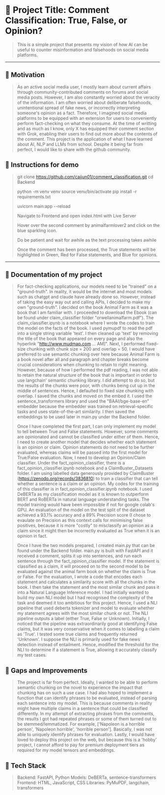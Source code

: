 # 🧠 Project Title: Comment Classification: True, False, or Opinion?

> This is a simple project that presents my vision of how AI can be useful to counter misinformation and falsehoods on social media platforms.

---

## 📌 Motivation

> As an active social media user, I mostly learn about current affairs through community-contributed comments on forums and social media posts. However, I am also constantly worried about the veracity of the information. I am often worried about deliberate falsehoods, unintentional spread of fake news, or incorrectly interpreting someone's opinion as a fact. Therefore, I imagined social media platforms to be equipped with an extension for users to conveniently perform fact-checking on what they consume. At the time of writting and as much as I know, only X has equipped their comment section with Grok, enabling their users to find out more about the contents of the comment. This project is the application of what I have learned about AI, NLP and LLMs from school. Despite it being far from perfect, I would like to share with the github community.


## 📌 Instructions for demo

> git clone https://github.com/caijun01/comment_classification.git
> cd Backend
> 
> python -m venv venv
> source venv/bin/activate
> pip install -r requirements.txt
>
> uvicorn main:app --reload
>
> Navigate to Frontend and open index.html with Live Server
>
> Hover over the second comment by animalfarmlover2 and click on the blue sparkling icon.
>
> Do be patient and wait for awhile as the text processing takes awhile
>
> Once the comment has been processed, the True statements will be highlighted in Green, Red for False statements, and Blue for opinions.

---

## 📌 Documentation of my project
> For fact-checking applications, our models need to be "trained" on a "ground-truth". In reality, it would be the internet and most models such as chatgpt and claude have already done so. However, instead of taking the easy way out and calling APIs, I decided to make my own "ground-truth". I decided on the book Animal Farm as it was a book that I am familiar with. I proceeded to download the Ebook (can be found under claim_classifier folder "orwellanimalfarm.pdf"). The claim_classifier.ipynb is a notebook where I wrote the codes to train the model on the facts of the book. I used pymupdf to read the pdf into a single string variable 'text'. I then cleaned up 'text' by removing the title of the book that appeared on every page and also the hyperlink "http://www.mudmap.com ... AM]". Next, I performed fixed-size chunking with chunk size = 200 and overlap = 50. I would have preferred to use semantic chunking over here because Animal Farm is a book novel after all and paragraph and chapter breaks become crucial considerations when chunking to retain to right meaning. However, because of how I performed the pdf reading, I was not able to retain the natural structure of the book that is important in order to use langchain' semantic chunking library. I did attempt to do so, but the results of the chunks were poor, with chunks being cut up in the middle of sentences. Hence, I defaulted to fixed size chunking with overlap. I saved the chunks and moved on the embed it. I used the sentence_transformers library and used the "BAAI/bge-base-en" embedder because the embedder was trained on retrieval-specific tasks and uses state-of-the-art similarity. I then saved the embeddings to be used later in main.py under the Backend folder.
>
> Once I have completed the first part, I can only implement my model to tell between True and False statements. However, some comments are opinionated and cannot be classified under either of them. Hence, I need to create another model that decides whether each statement is an opinion or claim. Opinion statements do not need to be further evaluated, whereas claims will be passed into the first model for True/False evaluation. Now, I need to develop an Opinion/Claim classifier. Under the fact_opinion_classifier, there is a fact_opinion_classifier.ipynb notebook and a ClaimBuster_Datasets folder. I am using labelled data generously provided by ClaimBuster (https://zenodo.org/records/3836810) to train a classifier that can tell whether a sentence is a claim or an opinion. My codes for the training of this classifier is in fact_opinion_classifier.ipynb notebook. I used DeBERTa as my classification model as it is known to outperform BERT and RoBERTa in natural language understanding tasks. The model training would have been impossible if not for google colab's GPU. An evaluation of the model on the test split of the dataset achieved a 93.1% accuracy and a 89% Precision score (I chose to evaulate on Precision as this context calls for minimising false positives, because it is more "costly" to misclassify an opinion as a claim since it might then be incorrectly evaluated as True when it is an opinion in fact.
>
> Once I have the two models prepared, I created main.py that can be found under the Backend folder. main.py is built with FastAPI and it received a comment, splits it up into sentences, and run each sentence through the fact_opinion_classifier model. If the statement is classified as a claim, it will proceed on to the second model to be evaluated against the animal farm book on whether the claim is True or False. For the evaluation, I wrote a code that encodes each statement and calculates a similarity score with all the chunks in the book. I then take the statement and the most similar chunk and pass it into a Natural Language Inference model. I had initially wanted to build my own NLI model but I had recognised the complexity of the task and deemed it too ambitious for this project. Hence, I used a NLI pipeline that used deberta tokenizer and model to evaluate whether my statement agrees with the most similar chunk or not. The NLI pipeline outputs a label (either True, False or Unknown). Initially, I noticed that the pipeline was extraordinarily good at identifying False claims, but it was very conservative when it comes to labelling a claim as 'True'. I tested some true claims and frequently returned 'Unknown'. I suppose the NLI is primarily used for fake news detection instead of entailment. Hence, modified the threshold for the NLI to determine if a statement is True, allowing it accurately classify my test cases.

## 📌 Gaps and Improvements
> The project is far from perfect. Ideally, I wanted to be able to perform semantic chunking on the novel to experience the impact that chunking has on such a use case. I had also hoped to implement a function that can identify phrases to be evaluated, instead of parsing each sentence into my model. This is because comments in reality might have multiple claims in a sentence that could be classified differently. In my attempt of extracting phrases from the comments, the results I got had repeated phrases or some of them turned out to be stemmed/lemmatized. For example, ['Napoleon is a horrible person', 'Napoleon horrible', 'horrible person']. Basically, I was not able to uniquely identify phrases for evaluation. Lastly, I would have loved to deploy this project on the web, but because this is a 'hobby' project, I cannot afford to pay for premium deployment tiers as required for my model tensors and embeddings.

## 📌 Tech Stack
> Backend: FastAPI, Python
> Models: DeBERTa, sentence-transformers
> Frontend: HTML, JavaScript, CSS
> Libraries: PyMuPDF, langchain, transformers
